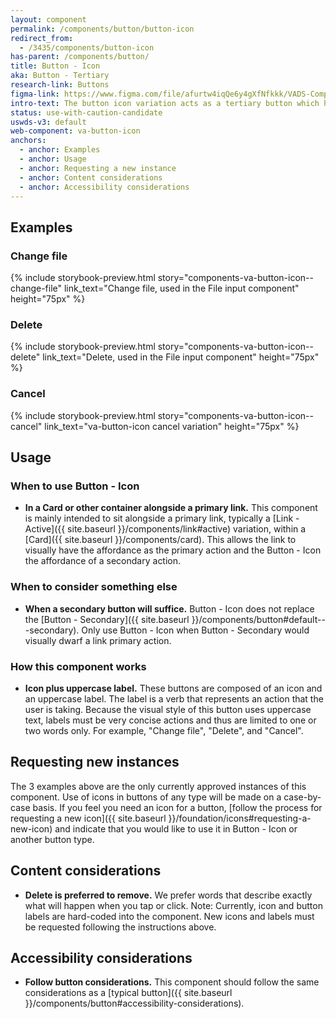 ```yaml
---
layout: component
permalink: /components/button/button-icon
redirect_from:
  - /3435/components/button-icon
has-parent: /components/button/
title: Button - Icon
aka: Button - Tertiary
research-link: Buttons
figma-link: https://www.figma.com/file/afurtw4iqQe6y4gXfNfkkk/VADS-Component-Library?type=design&node-id=6554%3A11058&mode=design&t=4Zo01aEkp6l4faTn-1
intro-text: The button icon variation acts as a tertiary button which has equal visual prominence to Link - Action and thus can be used in contexts that require a mix of links and buttons. 
status: use-with-caution-candidate
uswds-v3: default
web-component: va-button-icon
anchors:
  - anchor: Examples
  - anchor: Usage
  - anchor: Requesting a new instance
  - anchor: Content considerations
  - anchor: Accessibility considerations
---
```


## Examples

### Change file

{% include storybook-preview.html story="components-va-button-icon--change-file" link_text="Change file, used in the File input component" height="75px" %}

### Delete

{% include storybook-preview.html story="components-va-button-icon--delete" link_text="Delete, used in the File input component" height="75px" %}

### Cancel

{% include storybook-preview.html story="components-va-button-icon--cancel" link_text="va-button-icon cancel variation" height="75px" %}

## Usage

### When to use Button - Icon

* **In a Card or other container alongside a primary link.** This component is mainly intended to sit alongside a primary link, typically a [Link - Active]({{ site.baseurl }}/components/link#active) variation, within a [Card]({{ site.baseurl }}/components/card). This allows the link to visually have the affordance as the primary action and the Button - Icon the affordance of a secondary action.

### When to consider something else

* **When a secondary button will suffice.** Button - Icon does not replace the [Button - Secondary]({{ site.baseurl }}/components/button#default---secondary). Only use Button - Icon when Button - Secondary would visually dwarf a link primary action.

### How this component works

* **Icon plus uppercase label.** These buttons are composed of an icon and an uppercase label. The label is a verb that represents an action that the user is taking. Because the visual style of this button uses uppercase text, labels must be very concise actions and thus are limited to one or two words only. For example, "Change file", "Delete", and "Cancel".

## Requesting new instances

The 3 examples above are the only currently approved instances of this component. Use of icons in buttons of any type will be made on a case-by-case basis. If you feel you need an icon for a button, [follow the process for requesting a new icon]({{ site.baseurl }}/foundation/icons#requesting-a-new-icon) and indicate that you would like to use it in Button - Icon or another button type.

## Content considerations

* **Delete is preferred to remove.** We prefer words that describe exactly what will happen when you tap or click. Note: Currently, icon and button labels are hard-coded into the component. New icons and labels must be requested following the instructions above.

## Accessibility considerations

* **Follow button considerations.** This component should follow the same considerations as a [typical button]({{ site.baseurl }}/components/button#accessibility-considerations).
